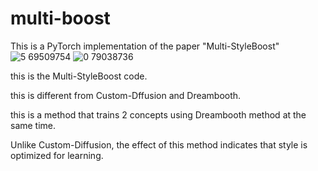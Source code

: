 # multi-boost

This is a PyTorch implementation of the paper "Multi-StyleBoost"
![5 69509754](https://github.com/matrix215/Multi-StyleBoost/assets/101815603/ebae3e68-604d-409c-9546-bf93710601ae)
![0 79038736](https://github.com/matrix215/Multi-StyleBoost/assets/101815603/1107c543-f1f1-41aa-8b0f-a37e4fd8d109)




this is the Multi-StyleBoost code.

this is different from Custom-Dffusion and Dreambooth.

this is a method that trains 2 concepts using Dreambooth method at the same time.

Unlike Custom-Diffusion, the effect of this method indicates that style is optimized for learning.
